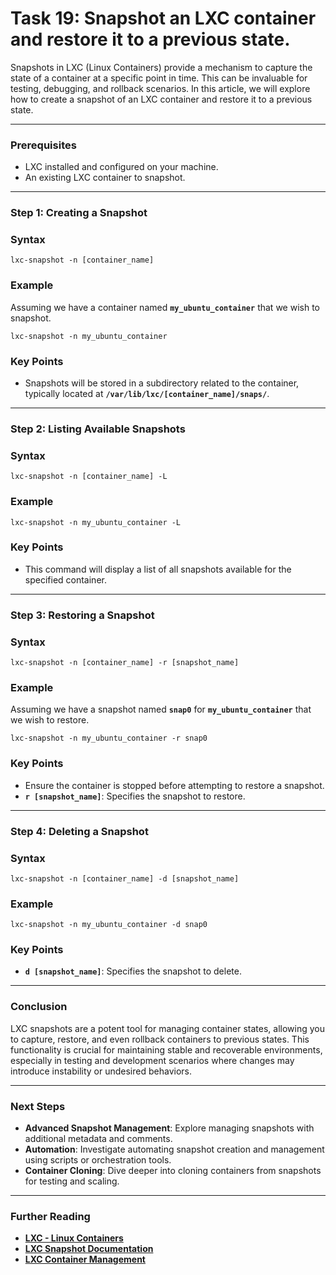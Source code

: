 # Task 19: Snapshot an LXC container and restore it to a previous state.

Snapshots in LXC (Linux Containers) provide a mechanism to capture the state of a container at a specific point in time. This can be invaluable for testing, debugging, and rollback scenarios. In this article, we will explore how to create a snapshot of an LXC container and restore it to a previous state.

---

### Prerequisites

- LXC installed and configured on your machine.
- An existing LXC container to snapshot.

---

### Step 1: Creating a Snapshot

### **Syntax**

```
lxc-snapshot -n [container_name]
```

### **Example**

Assuming we have a container named **`my_ubuntu_container`** that we wish to snapshot.

```
lxc-snapshot -n my_ubuntu_container
```

### **Key Points**

- Snapshots will be stored in a subdirectory related to the container, typically located at **`/var/lib/lxc/[container_name]/snaps/`**.

---

### Step 2: Listing Available Snapshots

### **Syntax**

```
lxc-snapshot -n [container_name] -L
```

### **Example**

```
lxc-snapshot -n my_ubuntu_container -L
```

### **Key Points**

- This command will display a list of all snapshots available for the specified container.

---

### Step 3: Restoring a Snapshot

### **Syntax**

```
lxc-snapshot -n [container_name] -r [snapshot_name]
```

### **Example**

Assuming we have a snapshot named **`snap0`** for **`my_ubuntu_container`** that we wish to restore.

```
lxc-snapshot -n my_ubuntu_container -r snap0
```

### **Key Points**

- Ensure the container is stopped before attempting to restore a snapshot.
- **`r [snapshot_name]`**: Specifies the snapshot to restore.

---

### Step 4: Deleting a Snapshot

### **Syntax**

```
lxc-snapshot -n [container_name] -d [snapshot_name]
```

### **Example**

```
lxc-snapshot -n my_ubuntu_container -d snap0
```

### **Key Points**

- **`d [snapshot_name]`**: Specifies the snapshot to delete.

---

### Conclusion

LXC snapshots are a potent tool for managing container states, allowing you to capture, restore, and even rollback containers to previous states. This functionality is crucial for maintaining stable and recoverable environments, especially in testing and development scenarios where changes may introduce instability or undesired behaviors.

---

### Next Steps

- **Advanced Snapshot Management**: Explore managing snapshots with additional metadata and comments.
- **Automation**: Investigate automating snapshot creation and management using scripts or orchestration tools.
- **Container Cloning**: Dive deeper into cloning containers from snapshots for testing and scaling.

---

### Further Reading

- **[LXC - Linux Containers](https://linuxcontainers.org/)**
- **[LXC Snapshot Documentation](https://linuxcontainers.org/lxc/manpages/man1/lxc-snapshot.1.html)**
- **[LXC Container Management](https://linuxcontainers.org/lxc/manpages/)**